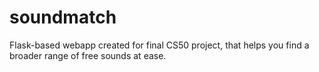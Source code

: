 # soundmatch
Flask-based webapp created for final CS50 project, that helps you find a broader range of free sounds at ease.
